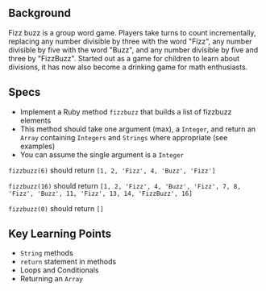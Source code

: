 ## Background

Fizz buzz is a group word game. Players take turns to count incrementally, replacing any number divisible by three with the word "Fizz", any number divisible by five with the word "Buzz", and any number divisible by five and three by "FizzBuzz". Started out as a game for children to learn about divisions, it has now also become a drinking game for math enthusiasts.

## Specs

- Implement a Ruby method `fizzbuzz` that builds a list of fizzbuzz elements
- This method should take one argument (max), a `Integer`, and return an `Array` containing `Integers` and `Strings` where appropriate (see examples)
- You can assume the single argument is a `Integer`

`fizzbuzz(6)` should return `[1, 2, 'Fizz', 4, 'Buzz', 'Fizz']`

`fizzbuzz(16)` should return `[1, 2, 'Fizz', 4, 'Buzz', 'Fizz', 7, 8, 'Fizz', 'Buzz', 11, 'Fizz', 13, 14, 'FizzBuzz', 16]`

`fizzbuzz(0)` should return `[]`

## Key Learning Points

- `String` methods
- `return` statement in methods
- Loops and Conditionals
- Returning an `Array`
